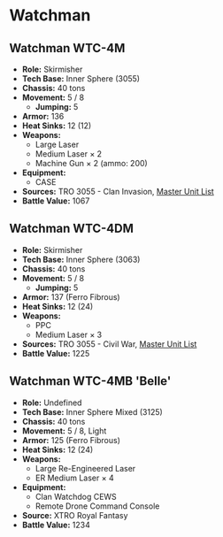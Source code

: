 # Watchman
## Watchman WTC-4M
- **Role:** Skirmisher
- **Tech Base:** Inner Sphere (3055)
- **Chassis:** 40 tons
- **Movement:** 5 / 8
  - **Jumping:** 5
- **Armor:** 136
- **Heat Sinks:** 12 (12)
- **Weapons:**
  - Large Laser
  - Medium Laser × 2
  - Machine Gun × 2 (ammo: 200)
- **Equipment:**
  - CASE
- **Sources:** TRO 3055 - Clan Invasion, [Master Unit List](http://masterunitlist.info/Unit/Details/3534/watchman-wtc-4m)
- **Battle Value:** 1067

## Watchman WTC-4DM
- **Role:** Skirmisher
- **Tech Base:** Inner Sphere (3063)
- **Chassis:** 40 tons
- **Movement:** 5 / 8
  - **Jumping:** 5
- **Armor:** 137 (Ferro Fibrous)
- **Heat Sinks:** 12 (24)
- **Weapons:**
  - PPC
  - Medium Laser × 3
- **Sources:** TRO 3055 - Civil War, [Master Unit List](http://masterunitlist.info/Unit/Details/3533/watchman-wtc-4dm)
- **Battle Value:** 1225

## Watchman WTC-4MB 'Belle'
- **Role:** Undefined
- **Tech Base:** Inner Sphere Mixed (3125)
- **Chassis:** 40 tons
- **Movement:** 5 / 8, Light
- **Armor:** 125 (Ferro Fibrous)
- **Heat Sinks:** 12 (24)
- **Weapons:**
  - Large Re-Engineered Laser
  - ER Medium Laser × 4
- **Equipment:**
  - Clan Watchdog CEWS
  - Remote Drone Command Console
- **Source:** XTRO Royal Fantasy
- **Battle Value:** 1234

